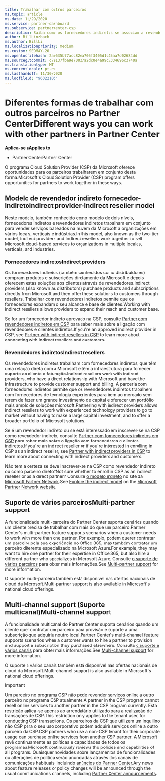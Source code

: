 ```yaml
---
title: Trabalhar com outros parceiros
ms.topic: article
ms.date: 11/29/2020
ms.service: partner-dashboard
ms.subservice: partnercenter-csp
description: Saiba como os fornecedores indiretos se associam a revendedores indiretos no programa Cloud Solution Provider (CSP) e determine qual o papel certo para si.
author: BillLinzbach
ms.author: BillLi
ms.localizationpriority: medium
ms.custom: SEOMAY.20
ms.openlocfilehash: 2ae635b77acc82ea705f3405d1c15aa7d02684dd
ms.sourcegitcommit: c79137fba9e70037a2dc0e4a99c7334696c3740a
ms.translationtype: MT
ms.contentlocale: pt-PT
ms.lasthandoff: 11/30/2020
ms.locfileid: "96322105"
---
```

# <a name="different-ways-you-can-work-with-other-partners-in-partner-center"></a><span data-ttu-id="84c79-103">Diferentes formas de trabalhar com outros parceiros no Partner Center</span><span class="sxs-lookup"><span data-stu-id="84c79-103">Different ways you can work with other partners in Partner Center</span></span>

<span data-ttu-id="84c79-104">**Aplica-se a**</span><span class="sxs-lookup"><span data-stu-id="84c79-104">**Applies to**</span></span>

- <span data-ttu-id="84c79-105">Partner Center</span><span class="sxs-lookup"><span data-stu-id="84c79-105">Partner Center</span></span>

<span data-ttu-id="84c79-106">O programa Cloud Solution Provider (CSP) da Microsoft oferece oportunidades para os parceiros trabalharem em conjunto desta forma.</span><span class="sxs-lookup"><span data-stu-id="84c79-106">Microsoft's Cloud Solution Provider (CSP) program offers opportunities for partners to work together in these ways.</span></span>

## <a name="indirect-provider-indirect-reseller-model"></a><span data-ttu-id="84c79-107">Modelo de revendedor indireto fornecedor-indireto</span><span class="sxs-lookup"><span data-stu-id="84c79-107">Indirect provider-indirect reseller model</span></span>

<span data-ttu-id="84c79-108">Neste modelo, também conhecido como modelo de dois níveis, fornecedores indiretos e revendedores indiretos trabalham em conjunto para vender serviços baseados na nuvem da Microsoft a organizações em vários locais, verticais e indústrias.</span><span class="sxs-lookup"><span data-stu-id="84c79-108">In this model, also known as the two-tier model, indirect providers and indirect resellers work together to sell Microsoft cloud-based services to organizations in multiple locales, verticals, and industries.</span></span>

### <a name="indirect-providers"></a><span data-ttu-id="84c79-109">Fornecedores indiretos</span><span class="sxs-lookup"><span data-stu-id="84c79-109">Indirect providers</span></span>

<span data-ttu-id="84c79-110">Os fornecedores indiretos (também conhecidos como distribuidores) compram produtos e subscrições diretamente da Microsoft e depois oferecem estas soluções aos clientes através de revendedores.</span><span class="sxs-lookup"><span data-stu-id="84c79-110">Indirect providers (also known as distributors) purchase products and subscriptions directly from Microsoft and then offer these solutions to customers through resellers.</span></span> <span data-ttu-id="84c79-111">Trabalhar com revendedores indiretos permite que os fornecedores expandam o seu alcance e base de clientes.</span><span class="sxs-lookup"><span data-stu-id="84c79-111">Working with indirect resellers allows providers to expand their reach and customer base.</span></span>

<span data-ttu-id="84c79-112">Se for um fornecedor indireto aprovado na CSP, consulte [Partner com revendedores indiretos em CSP](indirect-provider-tasks-in-partner-center.md) para saber mais sobre a ligação com revendedores e clientes indiretos.</span><span class="sxs-lookup"><span data-stu-id="84c79-112">If you're an approved indirect provider in CSP, see [Partner with indirect resellers in CSP](indirect-provider-tasks-in-partner-center.md) to learn more about connecting with indirect resellers and customers.</span></span>

### <a name="indirect-resellers"></a><span data-ttu-id="84c79-113">Revendedores indiretos</span><span class="sxs-lookup"><span data-stu-id="84c79-113">Indirect resellers</span></span>

<span data-ttu-id="84c79-114">Os revendedores indiretos trabalham com fornecedores indiretos, que têm uma relação direta com a Microsoft e têm a infraestrutura para fornecer suporte ao cliente e faturação.</span><span class="sxs-lookup"><span data-stu-id="84c79-114">Indirect resellers work with indirect providers, who have a direct relationship with Microsoft and have the infrastructure to provide customer support and billing.</span></span> <span data-ttu-id="84c79-115">A parceria com fornecedores indiretos permite que os revendedores indiretos trabalhem com fornecedores de tecnologia experientes para irem ao mercado sem terem de fazer um grande investimento de capital e oferecer um portfólio mais amplo de soluções microsoft.</span><span class="sxs-lookup"><span data-stu-id="84c79-115">Partnering with indirect providers allows indirect resellers to work with experienced technology providers to go to market without having to make a large capital investment, and to offer a broader portfolio of Microsoft solutions.</span></span>

<span data-ttu-id="84c79-116">Se é um revendedor indireto ou se está interessado em inscrever-se na CSP como revendedor indireto, consulte [Partner com fornecedores indiretos em CSP](indirect-reseller-tasks-in-partner-center.md) para saber mais sobre a ligação com fornecedores e clientes indiretos.</span><span class="sxs-lookup"><span data-stu-id="84c79-116">If you're an indirect reseller or if you're interested in enrolling in CSP as an indirect reseller, see [Partner with indirect providers in CSP](indirect-reseller-tasks-in-partner-center.md) to learn more about connecting with indirect providers and customers.</span></span>

<span data-ttu-id="84c79-117">Não tem a certeza se deve inscrever-se na CSP como revendedor indireto ou como parceiro direto?</span><span class="sxs-lookup"><span data-stu-id="84c79-117">Not sure whether to enroll in CSP as an indirect reseller or as a direct partner?</span></span> <span data-ttu-id="84c79-118">Consulte [o modelo indireto](https://partner.microsoft.com/cloud-solution-provider/indirect) no site da [Microsoft Partner Network](https://partner.microsoft.com).</span><span class="sxs-lookup"><span data-stu-id="84c79-118">See [Explore the indirect model](https://partner.microsoft.com/cloud-solution-provider/indirect) on the [Microsoft Partner Network website](https://partner.microsoft.com).</span></span>

## <a name="multi-partner-support"></a><span data-ttu-id="84c79-119">Suporte de vários parceiros</span><span class="sxs-lookup"><span data-stu-id="84c79-119">Multi-partner support</span></span>

<span data-ttu-id="84c79-120">A funcionalidade multi-parceira do Partner Center suporta cenários quando um cliente precisa de trabalhar com mais do que um parceiro.</span><span class="sxs-lookup"><span data-stu-id="84c79-120">Partner Center's multi-partner feature supports scenarios when a customer needs to work with more than one partner.</span></span> <span data-ttu-id="84c79-121">Por exemplo, podem querer contratar um parceiro pela sua experiência no Office 365, mas também contratar um parceiro diferente especializado na Microsoft Azure.</span><span class="sxs-lookup"><span data-stu-id="84c79-121">For example, they may want to hire one partner for their expertise in Office 365, but also hire a different partner who specializes in Microsoft Azure.</span></span> <span data-ttu-id="84c79-122">Consulte [o suporte de vários parceiros](multipartner.md) para obter mais informações.</span><span class="sxs-lookup"><span data-stu-id="84c79-122">See [Multi-partner support](multipartner.md) for more information.</span></span>

<span data-ttu-id="84c79-123">O suporte multi-parceiro também está disponível nas ofertas nacionais de cloud da Microsoft.</span><span class="sxs-lookup"><span data-stu-id="84c79-123">Multi-partner support is also available in Microsoft's national cloud offerings.</span></span>

## <a name="multi-channel-support"></a><span data-ttu-id="84c79-124">Multi-channel support (Suporte multicanal)</span><span class="sxs-lookup"><span data-stu-id="84c79-124">Multi-channel support</span></span>

<span data-ttu-id="84c79-125">A funcionalidade multicanal do Partner Center suporta cenários quando um cliente quer contratar um parceiro para provisão e suporte a uma subscrição que adquiriu noutro local.</span><span class="sxs-lookup"><span data-stu-id="84c79-125">Partner Center's multi-channel feature supports scenarios when a customer wants to hire a partner to provision and support a subscription they purchased elsewhere.</span></span> <span data-ttu-id="84c79-126">Consulte [o suporte a vários canais](multichannel.md) para obter mais informações.</span><span class="sxs-lookup"><span data-stu-id="84c79-126">See [Multi-channel support](multichannel.md) for more information.</span></span>

<span data-ttu-id="84c79-127">O suporte a vários canais também está disponível nas ofertas nacionais de cloud da Microsoft.</span><span class="sxs-lookup"><span data-stu-id="84c79-127">Multi-channel support is also available in Microsoft's national cloud offerings.</span></span>

> [!IMPORTANT]  
> <span data-ttu-id="84c79-128">Um parceiro no programa CSP não pode revender serviços online a outro parceiro no programa CSP atualmente.</span><span class="sxs-lookup"><span data-stu-id="84c79-128">A partner in the CSP program cannot resell online services to another partner in the CSP program currently.</span></span> <span data-ttu-id="84c79-129">Esta restrição aplica-se apenas ao arrendatário utilizado para a realização de transações de CSP.</span><span class="sxs-lookup"><span data-stu-id="84c79-129">This restriction only applies to the tenant used for conducting CSP transactions.</span></span> <span data-ttu-id="84c79-130">Os parceiros da CSP que utilizem um inquilino não CSP para o seu uso corporativo podem adquirir serviços online a outro parceiro da CSP.</span><span class="sxs-lookup"><span data-stu-id="84c79-130">CSP partners who use a non-CSP tenant for their corporate usage can purchase online services from another CSP partner.</span></span> <span data-ttu-id="84c79-131">A Microsoft revê continuamente as políticas e capacidades de todos os programas.</span><span class="sxs-lookup"><span data-stu-id="84c79-131">Microsoft continuously reviews the policies and capabilities of all programs.</span></span> <span data-ttu-id="84c79-132">Quaisquer novidades sobre lançamentos de funcionalidades ou alterações de política serão anunciadas através dos canais de comunicações habituais, incluindo [anúncios do Partner Center](announcements/index.md).</span><span class="sxs-lookup"><span data-stu-id="84c79-132">Any news about feature releases or policy changes will be announced through the usual communications channels, including [Partner Center announcements](announcements/index.md).</span></span>
